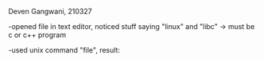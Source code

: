 Deven Gangwani, 210327

-opened file in text editor, noticed stuff saying "linux" and "libc" -> must be c or c++ program

-used unix command "file", result:
